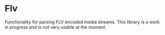 # Flv

Functionality for parsing FLV encoded media streams.  This library is a work in progress and is not very usable at the moment.